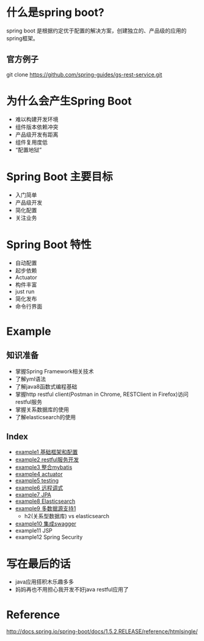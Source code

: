 # 什么是spring boot?
spring boot 是根据约定优于配置的解决方案，创建独立的、产品级的应用的spring框架。

## 官方例子
git clone https://github.com/spring-guides/gs-rest-service.git

# 为什么会产生Spring Boot
- 难以构建开发环境
- 组件版本依赖冲突
- 产品级开发有距离
- 组件复用度低
- “配置地狱”

# Spring Boot 主要目标
- 入门简单
- 产品级开发
- 简化配置
- 关注业务

# Spring Boot 特性
- 自动配置
- 起步依赖
- Actuator
- 构件丰富
- just run
- 简化发布
- 命令行界面

# Example
## 知识准备
- 掌握Spring Framework相关技术
- 了解yml语法
- 了解java8函数式编程基础
- 掌握http restful client(Postman in Chrome, RESTClient in Firefox)访问restful服务
- 掌握关系数据库的使用
- 了解elasticsearch的使用

## Index
- [example1 基础框架和配置](https://github.com/OracleGao/spring-boot/tree/master/example01)
- [example2 restful服务开发](https://github.com/OracleGao/spring-boot/tree/master/example02)
- [example3 整合mybatis](https://github.com/OracleGao/spring-boot/tree/master/example03)
- [example4 actuator](https://github.com/OracleGao/spring-boot/tree/master/example04)
- [example5 testing](https://github.com/OracleGao/spring-boot/tree/master/example05)
- [example6 远程调式](https://github.com/OracleGao/spring-boot/tree/master/example06)
- [example7 JPA](https://github.com/OracleGao/spring-boot/tree/master/example07)
- [example8 Elasticsearch](https://github.com/OracleGao/spring-boot/tree/master/example08)
- [example9 多数据源支持1](https://github.com/OracleGao/spring-boot/tree/master/example09)
  * h2(关系型数据库) vs elasticsearch
- [example10 集成swagger ](https://github.com/OracleGao/spring-boot/tree/master/example10)
- example11 JSP
- example12 Spring Security

# 写在最后的话
- java应用搭积木乐趣多多
- 妈妈再也不用担心我开发不好java restful应用了

# Reference
http://docs.spring.io/spring-boot/docs/1.5.2.RELEASE/reference/htmlsingle/